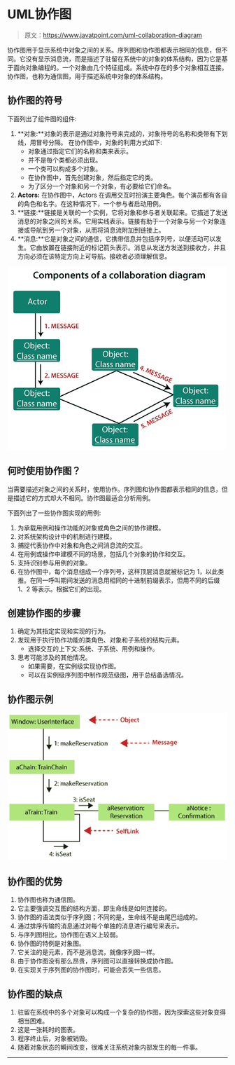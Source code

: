 # UML协作图

> 原文：<https://www.javatpoint.com/uml-collaboration-diagram>

协作图用于显示系统中对象之间的关系。序列图和协作图都表示相同的信息，但不同。它没有显示消息流，而是描述了驻留在系统中的对象的体系结构，因为它是基于面向对象编程的。一个对象由几个特征组成。系统中存在的多个对象相互连接。协作图，也称为通信图，用于描述系统中对象的体系结构。

## 协作图的符号

下面列出了组件图的组件:

1.  **对象:**对象的表示是通过对象符号来完成的，对象符号的名称和类带有下划线，用冒号分隔。
    在协作图中，对象的利用方式如下:
    *   对象通过指定它们的名称和类来表示。
    *   并不是每个类都必须出现。
    *   一个类可以构成多个对象。
    *   在协作图中，首先创建对象，然后指定它的类。
    *   为了区分一个对象和另一个对象，有必要给它们命名。
2.  **Actors:** 在协作图中，Actors 在调用交互时扮演主要角色。每个演员都有各自的角色和名字。在这种情况下，一个参与者启动用例。
3.  **链接:**链接是关联的一个实例，它将对象和参与者关联起来。它描述了发送消息的对象之间的关系。它用实线表示。链接有助于一个对象与另一个对象连接或导航到另一个对象，从而将消息流附加到链接上。
4.  **消息:**它是对象之间的通信，它携带信息并包括序列号，以便活动可以发生。它由放置在链接附近的标记箭头表示。消息从发送方发送到接收方，并且方向必须在该特定方向上可导航。接收者必须理解信息。

![UML Collaboration Diagram](img/cb33b5b5c83f28616db177cf92e60251.png)

## 何时使用协作图？

当需要描述对象之间的关系时，使用协作。序列图和协作图都表示相同的信息，但是描述它的方式却大不相同。协作图最适合分析用例。

下面列出了一些协作图实现的用例:

1.  为承载用例和操作功能的对象或角色之间的协作建模。
2.  对系统架构设计中的机制进行建模。
3.  捕捉代表协作中对象和角色之间消息流的交互。
4.  在用例或操作中建模不同的场景，包括几个对象的协作和交互。
5.  支持识别参与用例的对象。
6.  在协作图中，每个消息组成一个序列号，这样顶层消息就被标记为 1，以此类推。在同一呼叫期间发送的消息用相同的十进制前缀表示，但用不同的后缀 1、2 等表示。根据它们的出现。

## 创建协作图的步骤

1.  确定为其指定实现和实现的行为。
2.  发现用于执行协作功能的类角色、对象和子系统的结构元素。
    *   选择交互的上下文:系统、子系统、用例和操作。
3.  思考可能涉及的其他情况。
    *   如果需要，在实例级实现协作图。
    *   可以在实例级序列图中制作规范级图，用于总结备选情况。

## 协作图示例

![UML Collaboration Diagram](img/3e6b553f37be3ad3a4625a94f722e7f6.png)

## 协作图的优势

1.  协作图也称为通信图。
2.  它主要强调交互图的结构方面，即生命线是如何连接的。
3.  协作图的语法类似于序列图；不同的是，生命线不是由尾巴组成的。
4.  通过排序传输的消息通过对每个单独的消息进行编号来表示。
5.  与序列图相比，协作图在语义上较弱。
6.  协作图的特例是对象图。
7.  它关注的是元素，而不是消息流，就像序列图一样。
8.  由于协作图没有那么昂贵，序列图可以直接转换成协作图。
9.  在实现关于序列图的协作图时，可能会丢失一些信息。

## 协作图的缺点

1.  驻留在系统中的多个对象可以构成一个复杂的协作图，因为探索这些对象变得相当困难。
2.  这是一张耗时的图表。
3.  程序终止后，对象被销毁。
4.  随着对象状态的瞬间改变，很难关注系统对象内部发生的每一件事。

* * *